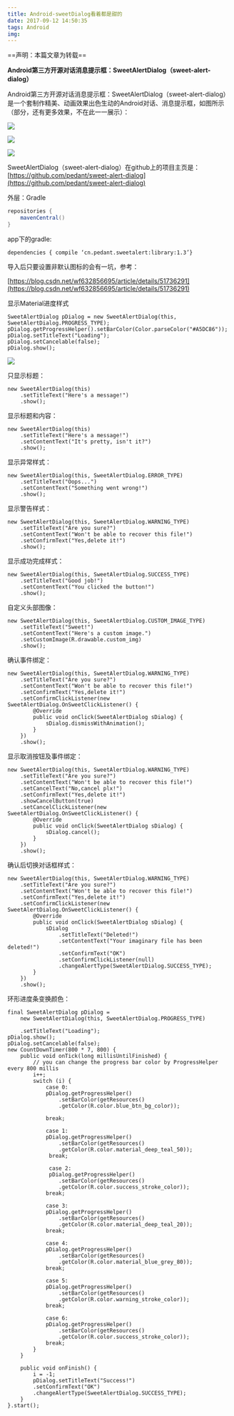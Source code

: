 ```yaml
---
title: Android-sweetDialog看着都是甜的
date: 2017-09-12 14:50:35
tags: Android
img: 
---
```


 ==声明：本篇文章为转载==

 **Android第三方开源对话消息提示框：SweetAlertDialog（sweet-alert-dialog）**

 Android第三方开源对话消息提示框：SweetAlertDialog（sweet-alert-dialog）是一个套制作精美、动画效果出色生动的Android对话、消息提示框，如图所示（部分，还有更多效果，不在此一一展示）：

![](https://ws1.sinaimg.cn/mw690/006PThdlly1fvftumdkhsg30al0h549u.gif)

 

![](https://ws1.sinaimg.cn/mw690/006PThdlly1fvftv8o3acg30ak07sacj.gif)

 

 ![](https://ws1.sinaimg.cn/large/006PThdlly1fvftw9uf6lg30al0h547g.gif)

 SweetAlertDialog（sweet-alert-dialog）在github上的项目主页是：[https://github.com/pedant/sweet-alert-dialog](https://github.com/pedant/sweet-alert-dialog)

 

 外层：Gradle

 
``` java
repositories {
    mavenCentral()
}
```
 

app下的gradle:
```
dependencies { compile ‘cn.pedant.sweetalert:library:1.3’}
```
 导入后只要设置非默认图标的会有一坑，参考：

 [https://blog.csdn.net/wf632856695/article/details/51736291](https://blog.csdn.net/wf632856695/article/details/51736291)

 显示Material进度样式

 
```
SweetAlertDialog pDialog = new SweetAlertDialog(this, SweetAlertDialog.PROGRESS_TYPE);
pDialog.getProgressHelper().setBarColor(Color.parseColor("#A5DC86"));
pDialog.setTitleText("Loading");
pDialog.setCancelable(false);
pDialog.show();

```
 [![](https://ws1.sinaimg.cn/large/006PThdlly1fvftwxgkaqg30ak07sgpc.gif)](https://github.com/pedant/sweet-alert-dialog/raw/master/play_progress.gif)

 只显示标题：

 
```
new SweetAlertDialog(this)
    .setTitleText("Here's a message!")
    .show();

```
 显示标题和内容：

 
```
new SweetAlertDialog(this)
    .setTitleText("Here's a message!")
    .setContentText("It's pretty, isn't it?")
    .show();

```
 显示异常样式：

 
```
new SweetAlertDialog(this, SweetAlertDialog.ERROR_TYPE)
    .setTitleText("Oops...")
    .setContentText("Something went wrong!")
    .show();

```
 显示警告样式：

 
```
new SweetAlertDialog(this, SweetAlertDialog.WARNING_TYPE)
    .setTitleText("Are you sure?")
    .setContentText("Won't be able to recover this file!")
    .setConfirmText("Yes,delete it!")
    .show();

```
 显示成功完成样式：

 
```
new SweetAlertDialog(this, SweetAlertDialog.SUCCESS_TYPE)
    .setTitleText("Good job!")
    .setContentText("You clicked the button!")
    .show();

```
 自定义头部图像：

 
```
new SweetAlertDialog(this, SweetAlertDialog.CUSTOM_IMAGE_TYPE)
    .setTitleText("Sweet!")
    .setContentText("Here's a custom image.")
    .setCustomImage(R.drawable.custom_img)
    .show();

```
 确认事件绑定：

 
```
new SweetAlertDialog(this, SweetAlertDialog.WARNING_TYPE)
    .setTitleText("Are you sure?")
    .setContentText("Won't be able to recover this file!")
    .setConfirmText("Yes,delete it!")
    .setConfirmClickListener(new SweetAlertDialog.OnSweetClickListener() {
        @Override
        public void onClick(SweetAlertDialog sDialog) {
            sDialog.dismissWithAnimation();
        }
    })
    .show();

```
 显示取消按钮及事件绑定：

 
```
new SweetAlertDialog(this, SweetAlertDialog.WARNING_TYPE)
    .setTitleText("Are you sure?")
    .setContentText("Won't be able to recover this file!")
    .setCancelText("No,cancel plx!")
    .setConfirmText("Yes,delete it!")
    .showCancelButton(true)
    .setCancelClickListener(new SweetAlertDialog.OnSweetClickListener() {
        @Override
        public void onClick(SweetAlertDialog sDialog) {
            sDialog.cancel();
        }
    })
    .show();

```
 确认后切换对话框样式：

 
```
new SweetAlertDialog(this, SweetAlertDialog.WARNING_TYPE)
    .setTitleText("Are you sure?")
    .setContentText("Won't be able to recover this file!")
    .setConfirmText("Yes,delete it!")
    .setConfirmClickListener(new SweetAlertDialog.OnSweetClickListener() {
        @Override
        public void onClick(SweetAlertDialog sDialog) {
            sDialog
                .setTitleText("Deleted!")
                .setContentText("Your imaginary file has been deleted!")
                .setConfirmText("OK")
                .setConfirmClickListener(null)
                .changeAlertType(SweetAlertDialog.SUCCESS_TYPE);
        }
    })
    .show();
```
   
 环形进度条变换颜色：

 

 
```
final SweetAlertDialog pDialog = 
    new SweetAlertDialog(this, SweetAlertDialog.PROGRESS_TYPE)                 
    .setTitleText("Loading");         
pDialog.show();         
pDialog.setCancelable(false);         
new CountDownTimer(800 * 7, 800) {             
    public void onTick(long millisUntilFinished) {                 
        // you can change the progress bar color by ProgressHelper every 800 millis
        i++;                 
        switch (i) {                     
            case 0:                         
            pDialog.getProgressHelper()
                .setBarColor(getResources()
                .getColor(R.color.blue_btn_bg_color));                         
            break;
                                 
            case 1:                         
            pDialog.getProgressHelper()
                .setBarColor(getResources()
                .getColor(R.color.material_deep_teal_50));
             break;                     
             
             case 2:                         
             pDialog.getProgressHelper()
                .setBarColor(getResources()
                .getColor(R.color.success_stroke_color));
            break; 
                                
            case 3:
            pDialog.getProgressHelper()
                .setBarColor(getResources()
                .getColor(R.color.material_deep_teal_20));
            break;

            case 4:
            pDialog.getProgressHelper()
                .setBarColor(getResources()
                .getColor(R.color.material_blue_grey_80));
            break;
            
            case 5:
            pDialog.getProgressHelper()
                .setBarColor(getResources()
                .getColor(R.color.warning_stroke_color));
            break;

            case 6:
            pDialog.getProgressHelper()
                .setBarColor(getResources()
                .getColor(R.color.success_stroke_color));
            break;
        }
    }
    
    public void onFinish() {
        i = -1;
        pDialog.setTitleText("Success!")
        .setConfirmText("OK")
        .changeAlertType(SweetAlertDialog.SUCCESS_TYPE);
    }
}.start(); 
```